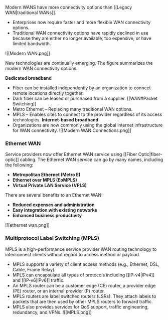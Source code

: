 Modern WANS have more connectivity options than [[Legacy WAN|traditional WANs]].
- Enterprises now require faster and more flexible WAN connectivity options.
- Traditional WAN connectivity options have rapidly declined in use because they are either no longer available, too expensive, or have limited bandwidth.

![[Modern WAN.png]]

New technologies are continually emerging. The figure summarizes the modern WAN connectivity options.

**Dedicated broadband**
- Fiber can be installed independently by an organization to connect remote locations directly together.
- Dark fiber can be leased or purchased from a supplier.
[[WAN#Packet Switching]]    
- Metro Ethernet – Replacing many traditional WAN options.
- MPLS – Enables sites to connect to the provider regardless of its access technologies.
**Internet-based broadband**    
- Organizations are now commonly using the global internet infrastructure for WAN connectivity.
![[Modern WAN Connections.png]]

### Ethernet WAN
Service providers now offer Ethernet WAN service using [[Fiber Optic|fiber-optic]] cabling.
The Ethernet WAN service can go by many names, including the following:
- **Metropolitan Ethernet (Metro E)**
- **Ethernet over MPLS (EoMPLS)**
- **Virtual Private LAN Service (VPLS)**

There are several benefits to an Ethernet WAN:
- **Reduced expenses and administration**
- **Easy integration with existing networks**
- **Enhanced business productivity**

![[ethernet wan.png]]

### Multiprotocol Label Switching (MPLS)

MPLS is a high-performance service provider WAN routing technology to interconnect clients without regard to access method or payload.
- MPLS supports a variety of client access methods (e.g., Ethernet, DSL, Cable, Frame Relay).
- MPLS can encapsulate all types of protocols including [[IP-v4|IPv4]] and [[IP-v6|IPv6]] traffic.
- An MPLS router can be a customer edge (CE) router, a provider edge (PE) router, or an internal provider (P) router.
- MPLS routers are label switched routers (LSRs). They attach labels to packets that are then used by other MPLS routers to forward traffic.
- MPLS also provides services for QoS support, traffic engineering, redundancy, and VPNs.
![[MPLS.png]]